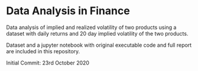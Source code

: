 # Data Analysis in Finance

Data analysis of implied and realized volatility of two products using a dataset with daily returns and 20 day implied volatility of the two products.

Dataset and a jupyter notebook with original executable code and full report are included in this repository.

Initial Commit: 23rd October 2020
